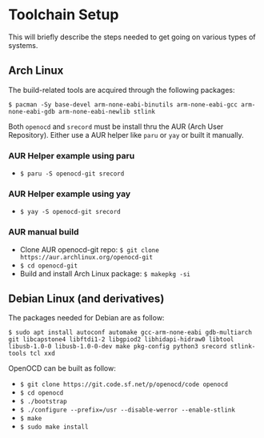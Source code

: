 # Toolchain Setup

This will briefly describe the steps needed to get going on various
types of systems.

## Arch Linux

The build-related tools are acquired through the following packages:

`$ pacman -Sy base-devel arm-none-eabi-binutils arm-none-eabi-gcc
arm-none-eabi-gdb arm-none-eabi-newlib stlink`

Both `openocd` and `srecord` must be install thru the AUR 
(Arch User Repository). Either use a AUR helper like `paru` or `yay` or
built it manually.

### AUR Helper example using paru

- `$ paru -S openocd-git srecord`

### AUR Helper example using yay

- `$ yay -S openocd-git srecord`

### AUR manual build

- Clone AUR openocd-git repo: `$ git clone https://aur.archlinux.org/openocd-git`
- `$ cd openocd-git`
- Build and install Arch Linux package: `$ makepkg -si`

## Debian Linux (and derivatives)

The packages needed for Debian are as follow:

`$ sudo apt install autoconf automake gcc-arm-none-eabi gdb-multiarch
 git libcapstone4 libftdi1-2 libgpiod2 libhidapi-hidraw0 libtool
 libusb-1.0-0 libusb-1.0-0-dev make pkg-config python3 srecord
 stlink-tools tcl xxd`

OpenOCD can be built as follow:

- `$ git clone https://git.code.sf.net/p/openocd/code openocd`
- `$ cd openocd`
- `$ ./bootstrap`
- `$ ./configure --prefix=/usr --disable-werror --enable-stlink`
- `$ make`
- `$ sudo make install`
